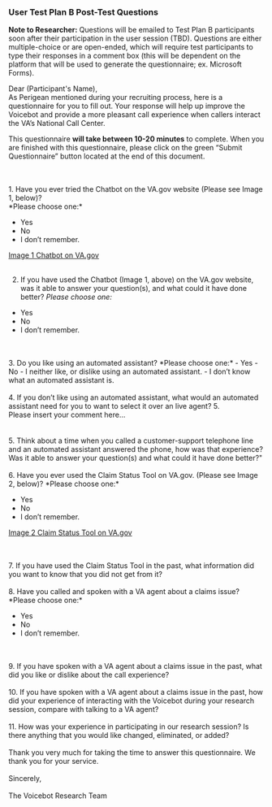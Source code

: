 ### User Test Plan B Post-Test Questions
**Note to Researcher:** Questions will be emailed to Test Plan B participants soon after their participation in the user session (TBD). Questions are either multiple-choice or are open-ended, which will require test participants to type their responses in a comment box (this will be dependent on the platform that will be used to generate the questionnaire; ex. Microsoft Forms).

Dear (Participant's Name),<br>
As Perigean mentioned during your recruiting process, here is a questionnaire for you to fill out. Your response will help up improve the Voicebot and provide a more pleasant call experience when callers interact the VA’s National Call Center.<br>

This questionnaire **will take between 10-20 minutes** to complete. When you are finished with this questionnaire, please click on the green “Submit Questionnaire” button located at the end of this document.  

<br>
 <br>
1.	Have you ever tried the Chatbot on the VA.gov website (Please see Image 1, below)?<br>
*Please choose one:* <br>

- Yes
- No
- I don’t remember.

[Image 1 Chatbot on VA.gov](https://github.com/department-of-veterans-affairs/voicebot/blob/master/research/2023-03-User%20Test%20Plan%20B/Chatbot.png)
<br>
 <br>

2.	If you have used the Chatbot (Image 1, above) on the VA.gov website, was it able to answer your question(s), and what could it have done better? *Please choose one:*

- Yes
- No
- I don’t remember.
<br>
 <br>
3.	Do you like using an automated assistant? *Please choose one:*
-	Yes
-	No
-	I neither like, or dislike using an automated assistant.
-	I don’t know what an automated assistant is.
<br>
 <br>
4.	If you don’t like using an automated assistant, what would an automated assistant need for you to want to select it over an live agent?
5.	
<div class="boxBorder">
Please insert your comment here...
</div>
<br>
 <br>
5.	Think about a time when you called a customer-support telephone line and an automated assistant answered the phone, how was that experience? Was it able to answer your question(s) and what could it have done better?"

<br>
 <br>
6.	Have you ever used the Claim Status Tool on VA.gov. (Please see Image 2, below)? *Please choose one:*

- Yes
- No
- I don’t remember.

[Image 2 Claim Status Tool on VA.gov](https://github.com/department-of-veterans-affairs/voicebot/blob/master/research/2023-03-User%20Test%20Plan%20B/Claim%20Status%20Tool.png)

<br>
 <br>
7.	 If you have used the Claim Status Tool in the past, what information did you want to know that you did not get from it?

<br>
 <br>
8.	Have you called and spoken with a VA agent about a claims issue? *Please choose one:*

- Yes
- No
- I don’t remember.
<br>
 <br>
9.	If you have spoken with a VA agent about a claims issue in the past, what did you like or dislike about the call experience?

<br>
 <br>
10.	If you have spoken with a VA agent about a claims issue in the past, how did your experience of interacting with the Voicebot during your research session, compare with talking to a VA agent?

<br>
 <br>
11.	How was your experience in participating in our research session? Is there anything that you would like changed, eliminated, or added?

<br>
 <br>
Thank you very much for taking the time to answer this questionnaire. We thank you for
 your service. 
 <br>
 <br>
Sincerely,
<br>
 <br>
The Voicebot Research Team





